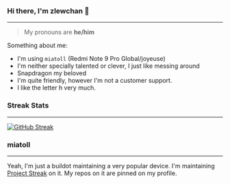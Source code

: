 ### Hi there, I'm zlewchan 👋
---
> My pronouns are **he/him**

Something about me:
- I'm using `miatoll` (Redmi Note 9 Pro Global/joyeuse)
- I'm neither specially talented or clever, I just like messing around
- Snapdragon my beloved
- I'm quite friendly, however I'm not a customer support.
- I like the letter h very much.

### Streak Stats
---
[![GitHub Streak](https://github-readme-streak-stats.herokuapp.com/?user=zlewchan&theme=dark)](https://git.io/streak-stats)

### miatoll
---
Yeah, I'm just a buildot maintaining a very popular device. I'm maintaining [Project Streak](https://projectstreak.pl/ "Project Streak") on it. My repos on it are pinned on my profile.
